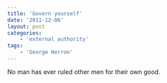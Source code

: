 ```yaml
---
title: 'Govern yourself'
date: '2011-12-06'
layout: post
categories:
    - 'external authority'
tags:
    - 'George Herron'
---
```


No man has ever ruled other men for their own good.